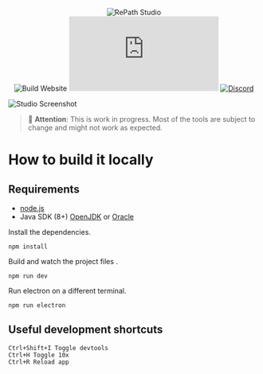 <div align="center">
  
![RePath Studio](https://repath.studio/assets/images/banner.png)\
![Build Website](https://github.com/sprocketc/repath-studio/actions/workflows/studio.yml/badge.svg)
[![Matrix](https://img.shields.io/matrix/repath.studio:matrix.org?label=MATRIX&logo=matrix&color=%230098d4)](https://matrix.to/#/#repath.studio:matrix.org)
[![Discord](https://img.shields.io/discord/890005586958237716?color=%235865F2&label=Discord&logo=discord&logoColor=%23aaaaaa)](https://discord.gg/yzjY6W6ame)

</div>

![Studio Screenshot](https://repath.studio/assets/images/studio.png)

> :construction: **Attention**: This is work in progress. Most of the tools are subject to change and might not work as expected.

# How to build it locally

## Requirements
- [node.js](https://nodejs.org/)
- Java SDK (8+) [OpenJDK](https://www.oracle.com/java/technologies/downloads/) or [Oracle](https://nodejs.org/)

Install the dependencies.
```
npm install
```
Build and watch the project files . 
```
npm run dev
```
Run electron on a different terminal.
```
npm run electron
```

## Useful development shortcuts

```
Ctrl+Shift+I Toggle devtools
Ctrl+H Toggle 10x
Ctrl+R Reload app
```
